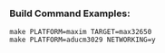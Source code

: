 ### Build Command Examples:
`make PLATFORM=maxim TARGET=max32650`  
`make PLATFORM=aducm3029 NETWORKING=y`  
